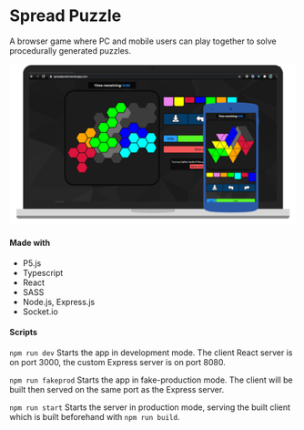 # Spread Puzzle
A browser game where PC and mobile users can play together to solve procedurally generated puzzles.

![featured image][img1]

[img1]: https://github.com/khanghy2130/final_portfolio/blob/master/project-images/spreadpuzzle.png "featured image"

#### Made with
- P5.js
- Typescript
- React
- SASS
- Node.js, Express.js
- Socket.io

#### Scripts
`npm run dev` Starts the app in development mode. The client React server is on port 3000, the custom Express server is on port 8080.

`npm run fakeprod` Starts the app in fake-production mode. The client will be built then served on the same port as the Express server.

`npm run start` Starts the server in production mode, serving the built client which is built beforehand with `npm run build`.

